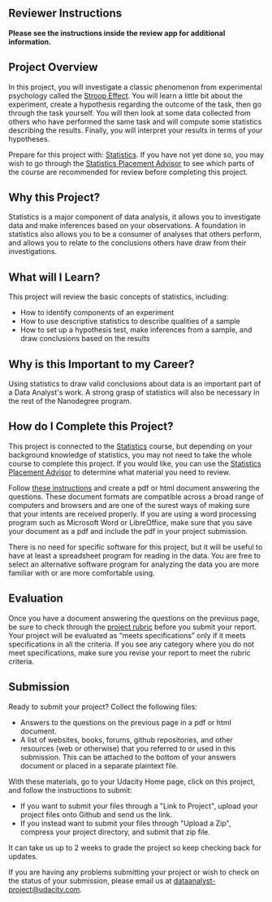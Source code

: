 ## Reviewer Instructions
**Please see the instructions inside the review app for additional information.**

## Project Overview

In this project, you will investigate a classic phenomenon from experimental psychology called the <a href="https://en.wikipedia.org/wiki/Stroop_effect" target="_blank">Stroop Effect</a>. You will learn a little bit about the experiment, create a hypothesis regarding the outcome of the task, then go through the task yourself. You will then look at some data collected from others who have performed the same task and will compute some statistics describing the results. Finally, you will interpret your results in terms of your hypotheses.

Prepare for this project with: <a href="https://www.udacity.com/course/viewer#!/c-ud134-nd" target="_blank">Statistics</a>. If you have not yet done so, you may wish to go through the <a href="https://www.udacity.com/course/viewer#!/c-nd002/l-4446458586/m-4332008402" target="_blank">Statistics Placement Advisor</a> to see which parts of the course are recommended for review before completing this project.

## Why this Project?

Statistics is a major component of data analysis, it allows you to investigate data and make inferences based on your observations. A foundation in statistics also allows you to be a consumer of analyses that others perform, and allows you to relate to the conclusions others have draw from their investigations.

## What will I Learn?

This project will review the basic concepts of statistics, including:

* How to identify components of an experiment
* How to use descriptive statistics to describe qualities of a sample
* How to set up a hypothesis test, make inferences from a sample, and draw conclusions based on the results

## Why is this Important to my Career?

Using statistics to draw valid conclusions about data is an important part of a Data Analyst's work. A strong grasp of statistics will also be necessary in the rest of the Nanodegree program.


## How do I Complete this Project?

This project is connected to the <a href="https://www.udacity.com/course/viewer#!/c-ud134-nd" target="_blank">Statistics</a> course, but depending on your background knowledge of statistics, you may not need to take the whole course to complete this project. If you would like, you can use the <a href="https://www.udacity.com/course/viewer#!/c-nd002/l-4446458586" target="_blank">Statistics Placement Advisor</a> to determine what material you need to review.

Follow <a href="https://docs.google.com/document/d/1-OkpZLjG_kX9J6LIQ5IltsqMzVWjh36QpnP2RYpVdPU/pub?embedded=True">these instructions</a> and create a pdf or html document answering the questions. These document formats are compatible across a broad range of computers and browsers and are one of the surest ways of making sure that your intents are received properly. If you are using a word processing program such as Microsoft Word or LibreOffice, make sure that you save your document as a pdf and include the pdf in your project submission.

There is no need for specific software for this project, but it will be useful to have at least a spreadsheet program for reading in the data. You are free to select an alternative software program for analyzing the data you are more familiar with or are more comfortable using.

## Evaluation

Once you have a document answering the questions on the previous page, be sure to check through the <a href="https://docs.google.com/document/d/1bqyi1Fm5truesLhmbAq16Zl-Ajj9bnNIU_68P60nDQg/pub?embedded=True" target="_blank">project rubric</a> before you submit your report. Your project will be evaluated as “meets specifications” only if it meets specifications in all the criteria. If you see any category where you do not meet specifications, make sure you revise your report to meet the rubric criteria.

## Submission

Ready to submit your project? Collect the following files:

* Answers to the questions on the previous page in a pdf or html document.
* A list of websites, books, forums, github repositories, and other resources (web or otherwise) that you referred to or used in this submission. This can be attached to the bottom of your answers document or placed in a separate plaintext file.

With these materials, go to your Udacity Home page, click on this project, and follow the instructions to submit:

* If you want to submit your files through a "Link to Project", upload your project files onto Github and send us the link.
* If you instead want to submit your files through "Upload a Zip", compress your project directory, and submit that zip file.

It can take us up to 2 weeks to grade the project so keep checking back for updates.

If you are having any problems submitting your project or wish to check on the status of your submission, please email us at dataanalyst-project@udacity.com.

